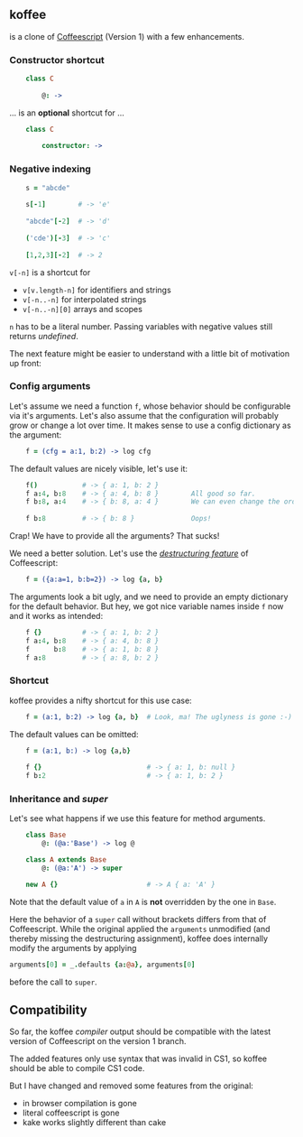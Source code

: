 ## koffee 

is a clone of [Coffeescript](http://coffeescript.org) (Version 1) with a few enhancements.

### Constructor shortcut

```coffeescript
    class C
    
        @: ->           
```

... is an **optional** shortcut for ...

```coffeescript
    class C          
        
        constructor: -> 
```

### Negative indexing

```coffeescript
    s = "abcde"
    
    s[-1]        # -> 'e'
    
    "abcde"[-2]  # -> 'd'
    
    ('cde')[-3]  # -> 'c'
    
    [1,2,3][-2]  # -> 2
```

`v[-n]` is a shortcut for
- `v[v.length-n]` for identifiers and strings
- `v[-n..-n]`     for interpolated strings 
- `v[-n..-n][0]`  arrays and scopes

`n` has to be a literal number. Passing variables with negative values still returns *undefined*.

The next feature might be easier to understand with a little bit of motivation up front: 

### Config arguments

Let's assume we need a function `f`, whose behavior should be configurable via it's arguments.
Let's also assume that the configuration will probably grow or change a lot over time.
It makes sense to use a config dictionary as the argument:

```coffeescript
    f = (cfg = a:1, b:2) -> log cfg
```    
The default values are nicely visible, let's use it:

```coffeescript
    f()           # -> { a: 1, b: 2 }        
    f a:4, b:8    # -> { a: 4, b: 8 }        All good so far.
    f b:8, a:4    # -> { b: 8, a: 4 }        We can even change the order, nice!
                                             
    f b:8         # -> { b: 8 }              Oops!
```

Crap! We have to provide all the arguments? That sucks!
    
We need a better solution. Let's use the *[destructuring feature](http://coffeescript.org/#destructuring)* of Coffeescript:

```coffeescript
    f = ({a:a=1, b:b=2}) -> log {a, b}   
```

The arguments look a bit ugly, and we need to provide an empty dictionary for the default behavior. 
But hey, we got nice variable names inside `f` now and it works as intended:

```coffeescript    
    f {}          # -> { a: 1, b: 2 }  
    f a:4, b:8    # -> { a: 4, b: 8 }  
    f      b:8    # -> { a: 1, b: 8 }  
    f a:8         # -> { a: 8, b: 2 }
```    

### Shortcut
 
koffee provides a nifty shortcut for this use case:

```coffeescript
    f = (a:1, b:2) -> log {a, b}  # Look, ma! The uglyness is gone :-)
```

The default values can be omitted:

```coffeescript
    f = (a:1, b:) -> log {a,b}
    
    f {}                          # -> { a: 1, b: null }
    f b:2                         # -> { a: 1, b: 2 }
```

### Inheritance and *super*

Let's see what happens if we use this feature for method arguments.

```coffeescript
    class Base
        @: (@a:'Base') -> log @

    class A extends Base
        @: (@a:'A') -> super

    new A {}                      # -> A { a: 'A' }
```

Note that the default value of `a` in `A` is **not** overridden by the one in `Base`. 

Here the behavior of a `super` call without brackets differs from that of Coffeescript. 
While the original applied the `arguments` unmodified (and thereby missing the destructuring assignment),
koffee does internally modify the arguments by applying 

```coffeescript
arguments[0] = _.defaults {a:@a}, arguments[0]
```

before the call to `super`. 

## Compatibility

So far, the koffee *compiler* output should be compatible with the latest version of Coffeescript on the version 1 branch.

The added features only use syntax that was invalid in CS1, so koffee should be able to compile CS1 code.

But I have changed and removed some features from the original:

- in browser compilation is gone
- literal coffeescript is gone
- kake works slightly different than cake

